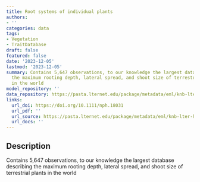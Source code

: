 ```yaml
---
title: Root systems of individual plants
authors:
- ''
categories: data
tags:
- Vegetation
- TraitDatabase
draft: false
featured: false
date: '2023-12-05'
lastmod: '2023-12-05'
summary: Contains 5,647 observations, to our knowledge the largest database describing
  the maximum rooting depth, lateral spread, and shoot size of terrestrial plants
  in the world
model_repository: ''
data_repository: https://pasta.lternet.edu/package/metadata/eml/knb-lter-hfr/426/1
links:
  url_doi: https://doi.org/10.1111/nph.18031
  url_pdf: ''
  url_source: https://pasta.lternet.edu/package/metadata/eml/knb-lter-hfr/426/1
  url_docs: ''
---
```


## Description

Contains 5,647 observations, to our knowledge the largest database describing the maximum rooting depth, lateral spread, and shoot size of terrestrial plants in the world

